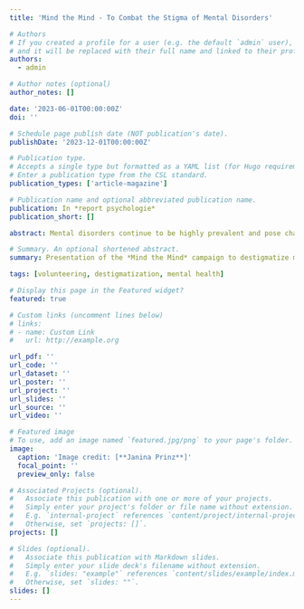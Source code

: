 ```yaml
---
title: 'Mind the Mind - To Combat the Stigma of Mental Disorders'

# Authors
# If you created a profile for a user (e.g. the default `admin` user), write the username (folder name) here
# and it will be replaced with their full name and linked to their profile.
authors:
  - admin

# Author notes (optional)
author_notes: []

date: '2023-06-01T00:00:00Z'
doi: ''

# Schedule page publish date (NOT publication's date).
publishDate: '2023-12-01T00:00:00Z'

# Publication type.
# Accepts a single type but formatted as a YAML list (for Hugo requirements).
# Enter a publication type from the CSL standard.
publication_types: ['article-magazine']

# Publication name and optional abbreviated publication name.
publication: In *report psychologie*
publication_short: []

abstract: Mental disorders continue to be highly prevalent and pose challenges in terms of how they are dealt with and shaped by politics and the healthcare system. The *Mind the Mind* campaign of the European Federation of Psychology Students' Associations (EFPSA), which is active throughout Europe, is dedicated to the socio-political mission of providing voluntary education and destigmatization work, highlighting perspectives and contact points, and marking a difference in the social framing and handling of experienced and observed distress. This article presents the campaign, its background, implementation, challenges, and future prospects.

# Summary. An optional shortened abstract.
summary: Presentation of the *Mind the Mind* campaign to destigmatize mental disorders.

tags: [volunteering, destigmatization, mental health]

# Display this page in the Featured widget?
featured: true

# Custom links (uncomment lines below)
# links:
# - name: Custom Link
#   url: http://example.org

url_pdf: ''
url_code: ''
url_dataset: ''
url_poster: ''
url_project: ''
url_slides: ''
url_source: ''
url_video: ''

# Featured image
# To use, add an image named `featured.jpg/png` to your page's folder.
image:
  caption: 'Image credit: [**Janina Prinz**]'
  focal_point: ''
  preview_only: false

# Associated Projects (optional).
#   Associate this publication with one or more of your projects.
#   Simply enter your project's folder or file name without extension.
#   E.g. `internal-project` references `content/project/internal-project/index.md`.
#   Otherwise, set `projects: []`.
projects: []

# Slides (optional).
#   Associate this publication with Markdown slides.
#   Simply enter your slide deck's filename without extension.
#   E.g. `slides: "example"` references `content/slides/example/index.md`.
#   Otherwise, set `slides: ""`.
slides: []
---
```

